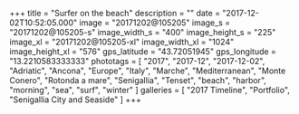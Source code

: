 +++
title = "Surfer on the beach"
description = ""
date = "2017-12-02T10:52:05.000"
image = "20171202@105205"
image_s = "20171202@105205-s"
image_width_s = "400"
image_height_s = "225"
image_xl = "20171202@105205-xl"
image_width_xl = "1024"
image_height_xl = "576"
gps_latitude = "43.72051945"
gps_longitude = "13.2210583333333"
phototags = [ "2017", "2017-12", "2017-12-02", "Adriatic", "Ancona", "Europe", "Italy", "Marche", "Mediterranean", "Monte Conero", "Rotonda a mare", "Senigallia", "Tenset", "beach", "harbor", "morning", "sea", "surf", "winter" ]
galleries = [ "2017 Timeline", "Portfolio", "Senigallia City and Seaside" ]
+++
